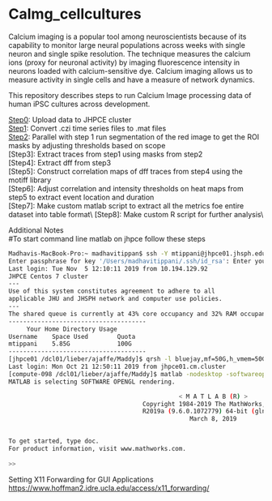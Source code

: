 # CaImg_cellcultures


Calcium imaging is a popular tool among neuroscientists because of its capability to monitor large neural populations across weeks with single neuron and single spike resolution. 
The technique measures the calcium ions (proxy for neuronal activity) by imaging fluorescence intensity in neurons loaded with calcium-sensitive dye.
Calcium imaging allows us to measure activity in single cells and have a measure of network dynamics. 

This repository describes steps to run Calcium Image processing data of human iPSC cultures across development.

[Step0](https://github.com/LieberInstitute/CaImg_cellcultures/blob/master/Steps/Step0.md): Upload data to JHPCE cluster\
[Step1](https://github.com/LieberInstitute/CaImg_cellcultures/blob/master/Steps/Step1.md): Convert .czi time series files to .mat files\
[Step2](https://github.com/LieberInstitute/CaImg_cellcultures/blob/master/Steps/Step2.md): Parallel with step 1 run segmentation of the red image to get the ROI masks by adjusting thresholds based on scope\
[Step3]: Extract traces from step1 using masks from step2\
[Step4]: Extract dff from step3\
[Step5]: Construct correlation maps of dff traces from step4 using the motiff library\
[Step6]: Adjust correlation and intensity thresholds on heat maps from step5 to extract event location and duration\
[Step7]: Make custom matlab script to extract all the metrics foe entire dataset into table format\ 
[Step8]: Make custom R script for further analysis\

Additional Notes\
#To start command line matlab on jhpce follow these steps

```bash
Madhavis-MacBook-Pro:~ madhavitippan$ ssh -Y mtippani@jhpce01.jhsph.edu
Enter passphrase for key '/Users/madhavitippani/.ssh/id_rsa': Enter your password or SSH Key
Last login: Tue Nov  5 12:10:11 2019 from 10.194.129.92
JHPCE Centos 7 cluster
---
Use of this system constitutes agreement to adhere to all
applicable JHU and JHSPH network and computer use policies.
---
The shared queue is currently at 43% core occupancy and 32% RAM occupancy.
--------------------------------------
     Your Home Directory Usage        
Username    Space Used        Quota     
mtippani    5.85G             100G      
--------------------------------------
[jhpce01 /dcl01/lieber/ajaffe/Maddy]$ qrsh -l bluejay,mf=50G,h_vmem=50G
Last login: Mon Oct 21 12:50:11 2019 from jhpce01.cm.cluster
[compute-098 /dcl01/lieber/ajaffe/Maddy]$ matlab -nodesktop -softwareopengl -nosplash 
MATLAB is selecting SOFTWARE OPENGL rendering.

                                               < M A T L A B (R) >
                                     Copyright 1984-2019 The MathWorks, Inc.
                                     R2019a (9.6.0.1072779) 64-bit (glnxa64)
                                                  March 8, 2019

 
To get started, type doc.
For product information, visit www.mathworks.com.
 
>> 
```
Setting X11 Forwarding for GUI Applications https://www.hoffman2.idre.ucla.edu/access/x11_forwarding/
